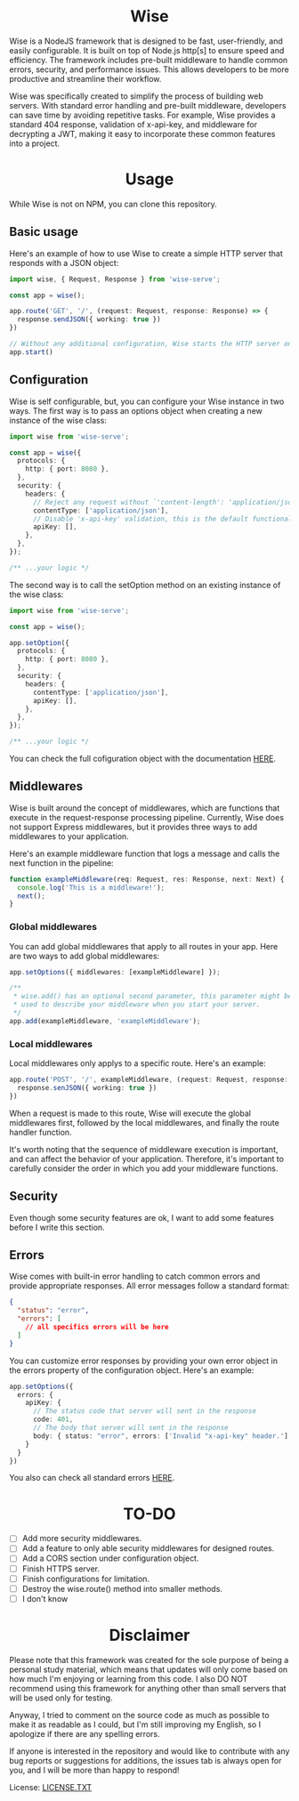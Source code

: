 <h1 align="center">Wise</h1>

Wise is a NodeJS framework that is designed to be fast, user-friendly, and easily configurable. It is built on top of Node.js http[s] to ensure speed and efficiency. The framework includes pre-built middleware to handle common errors, security, and performance issues. This allows developers to be more productive and streamline their workflow.

Wise was specifically created to simplify the process of building web servers. With standard error handling and pre-built middleware, developers can save time by avoiding repetitive tasks. For example, Wise provides a standard 404 response, validation of x-api-key, and middleware for decrypting a JWT, making it easy to incorporate these common features into a project.

# <h1 align="center">Usage</h1>
While Wise is not on NPM, you can clone this repository.

## Basic usage
Here's an example of how to use Wise to create a simple HTTP server that responds with a JSON object:
```typescript
import wise, { Request, Response } from 'wise-serve';

const app = wise();

app.route('GET', '/', (request: Request, response: Response) => {
  response.sendJSON({ working: true })
})

// Without any additional configuration, Wise starts the HTTP server on port 80
app.start()
```

## Configuration
Wise is self configurable, but, you can configure your Wise instance in two ways. The first way is to pass an options object when creating a new instance of the wise class:
```typescript
import wise from 'wise-serve';

const app = wise({
  protocols: {
    http: { port: 8080 },
  },
  security: {
    headers: {
      // Reject any request without `'content-length': 'application/json'`
      contentType: ['application/json'],
      // Disable 'x-api-key' validation, this is the default functionality
      apiKey: [],
    },
  },
});

/** ...your logic */
```

The second way is to call the setOption method on an existing instance of the wise class:
```typescript
import wise from 'wise-serve';

const app = wise();

app.setOption({
  protocols: {
    http: { port: 8080 },
  },
  security: {
    headers: {
      contentType: ['application/json'],
      apiKey: [],
    },
  },
});

/** ...your logic */
```

You can check the full cofiguration object with the documentation [HERE]().

## Middlewares
Wise is built around the concept of middlewares, which are functions that execute in the request-response processing pipeline. Currently, Wise does not support Express middlewares, but it provides three ways to add middlewares to your application.

Here's an example middleware function that logs a message and calls the next function in the pipeline:
```typescript
function exampleMiddleware(req: Request, res: Response, next: Next) {
  console.log('This is a middleware!');
  next();
}
```
### Global middlewares
You can add global middlewares that apply to all routes in your app. Here are two ways to add global middlewares:
```typescript
app.setOptions({ middlewares: [exampleMiddleware] });
```
```typescript
/**
 * wise.add() has an optional second parameter, this parameter might be
 * used to describe your middleware when you start your server.
 */
app.add(exampleMiddleware, 'exampleMiddleware');
```
### Local middlewares
Local middlewares only applys to a specific route. Here's an example:
```typescript
app.route('POST', '/', exampleMiddleware, (request: Request, response: Response) => {
  response.senJSON({ working: true })
})
```
When a request is made to this route, Wise will execute the global middlewares first, followed by the local middlewares, and finally the route handler function.

It's worth noting that the sequence of middleware execution is important, and can affect the behavior of your application. Therefore, it's important to carefully consider the order in which you add your middleware functions.

## Security
Even though some security features are ok, I want to add some features before I write this section.

## Errors
Wise comes with built-in error handling to catch common errors and provide appropriate responses. All error messages follow a standard format:
```JSON
{
  "status": "error",
  "errors": [
    // all specifics errors will be here
  ]
}
```

You can customize error responses by providing your own error object in the errors property of the configuration object. Here's an example:
```typescript
app.setOptions({
  errors: {
    apiKey: {
      // The status code that server will sent in the response
      code: 401,
      // The body that server will sent in the response
      body: { status: "error", errors: ['Invalid "x-api-key" header.'] }
    }
  }
})
```

You also can check all standard errors [HERE]().

# <h1 align="center">TO-DO</h1>

- [ ] Add more security middlewares.
- [ ] Add a feature to only able security middlewares for designed routes.
- [ ] Add a CORS section under configuration object.
- [ ] Finish HTTPS server.
- [ ] Finish configurations for limitation.
- [ ] Destroy the wise.route() method into smaller methods.
- [ ] I don't know

# <h1 align="center">Disclaimer</h1>
Please note that this framework was created for the sole purpose of being a personal study material, which means that updates will only come based on how much I'm enjoying or learning from this code. I also DO NOT recommend using this framework for anything other than small servers that will be used only for testing.

Anyway, I tried to comment on the source code as much as possible to make it as readable as I could, but I'm still improving my English, so I apologize if there are any spelling errors.

If anyone is interested in the repository and would like to contribute with any bug reports or suggestions for additions, the issues tab is always open for you, and I will be more than happy to respond!

License: [LICENSE.TXT]()
